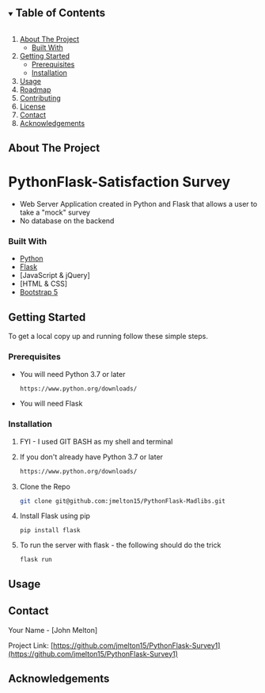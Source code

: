 <!-- TABLE OF CONTENTS -->
<details open="open">
  <summary><h2 style="display: inline-block">Table of Contents</h2></summary>
  <ol>
    <li>
      <a href="#about-the-project">About The Project</a>
      <ul>
        <li><a href="#built-with">Built With</a></li>
      </ul>
    </li>
    <li>
      <a href="#getting-started">Getting Started</a>
      <ul>
        <li><a href="#prerequisites">Prerequisites</a></li>
        <li><a href="#installation">Installation</a></li>
      </ul>
    </li>
    <li><a href="#usage">Usage</a></li>
    <li><a href="#roadmap">Roadmap</a></li>
    <li><a href="#contributing">Contributing</a></li>
    <li><a href="#license">License</a></li>
    <li><a href="#contact">Contact</a></li>
    <li><a href="#acknowledgements">Acknowledgements</a></li>
  </ol>
</details>



<!-- ABOUT THE PROJECT -->
## About The Project

# PythonFlask-Satisfaction Survey
* Web Server Application created in Python and Flask that allows a user to take a "mock" survey
* No database on the backend


### Built With

* [Python](https://www.python.org/)
* [Flask](https://flask.palletsprojects.com/en/1.1.x/)
* [JavaScript & jQuery]
* [HTML & CSS]
* [Bootstrap 5](https://getbootstrap.com/)



<!-- GETTING STARTED -->
## Getting Started

To get a local copy up and running follow these simple steps.

### Prerequisites

* You will need Python 3.7 or later
  ```sh
  https://www.python.org/downloads/
  ```
* You will need Flask



### Installation

1. FYI - I used GIT BASH as my shell and terminal

2. If you don't already have Python 3.7 or later
   ```sh
   https://www.python.org/downloads/
   ```
3. Clone the Repo 
   ```sh
   git clone git@github.com:jmelton15/PythonFlask-Madlibs.git
   ```
4. Install Flask using pip
   ```
   pip install flask
   ```
5. To run the server with flask - the following should do the trick
   ```
   flask run
   ```



<!-- USAGE EXAMPLES -->
## Usage




<!-- CONTACT -->
## Contact

Your Name - [John Melton]

Project Link: [https://github.com/jmelton15/PythonFlask-Survey1](https://github.com/jmelton15/PythonFlask-Survey1)



<!-- ACKNOWLEDGEMENTS -->
## Acknowledgements

